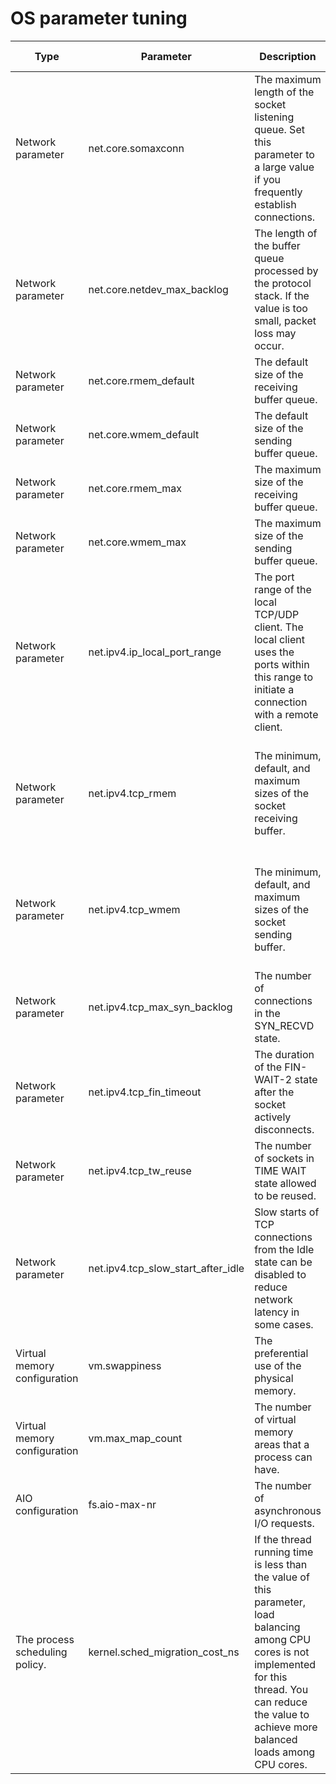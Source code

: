 # OS parameter tuning

| Type | Parameter | Description | Suggested value/range |
|--------|------------------------------------|------------------------------------------------------|----------------------------------------|
| Network parameter | net.core.somaxconn | The maximum length of the socket listening queue. Set this parameter to a large value if you frequently establish connections. | 2048. The default value is 128. |
| Network parameter | net.core.netdev_max_backlog | The length of the buffer queue processed by the protocol stack. If the value is too small, packet loss may occur. | 10000 |
| Network parameter | net.core.rmem_default | The default size of the receiving buffer queue. | 16777216 |
| Network parameter | net.core.wmem_default | The default size of the sending buffer queue. | 16777216 |
| Network parameter | net.core.rmem_max | The maximum size of the receiving buffer queue. | 16777216 |
| Network parameter | net.core.wmem_max | The maximum size of the sending buffer queue. | 16777216 |
| Network parameter | net.ipv4.ip_local_port_range | The port range of the local TCP/UDP client. The local client uses the ports within this range to initiate a connection with a remote client. | [3500, 65535] |
| Network parameter | net.ipv4.tcp_rmem | The minimum, default, and maximum sizes of the socket receiving buffer. | 4096 (minimum size), 87380 (default size), and 16777216 (maximum size). |
| Network parameter | net.ipv4.tcp_wmem | The minimum, default, and maximum sizes of the socket sending buffer. | 4096 (minimum size), 65536 (default size), and 16777216 (maximum size). |
| Network parameter | net.ipv4.tcp_max_syn_backlog | The number of connections in the SYN_RECVD state. | 16384 |
| Network parameter | net.ipv4.tcp_fin_timeout | The duration of the FIN-WAIT-2 state after the socket actively disconnects. | 15 |
| Network parameter | net.ipv4.tcp_tw_reuse | The number of sockets in TIME WAIT state allowed to be reused. | 1 |
| Network parameter | net.ipv4.tcp_slow_start_after_idle | Slow starts of TCP connections from the Idle state can be disabled to reduce network latency in some cases. | 0 |
| Virtual memory configuration | vm.swappiness | The preferential use of the physical memory. | 0 |
| Virtual memory configuration | vm.max_map_count | The number of virtual memory areas that a process can have. | 655360 |
| AIO configuration | fs.aio-max-nr | The number of asynchronous I/O requests. | 1048576 |
| The process scheduling policy. | kernel.sched_migration_cost_ns | If the thread running time is less than the value of this parameter, load balancing among CPU cores is not implemented for this thread. You can reduce the value to achieve more balanced loads among CPU cores. | 0 |
